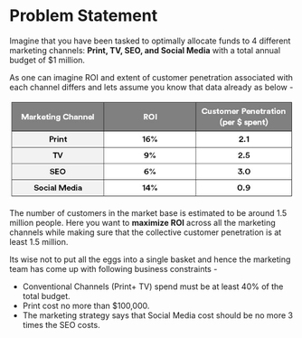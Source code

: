 # Problem Statement
Imagine that you have been tasked to optimally allocate funds to 4 different marketing channels: <b>Print, TV, SEO, and Social Media</b> with a total annual budget of $1 million. 

As one can imagine ROI and extent of customer penetration associated with each channel differs and lets assume you know that data already as below -

![Image of Table](https://github.com/Rohit-Karvekar/Blog_Optimization_Modeling_Python_Gurobi/blob/main/channels%20ROI%20and%20Pen_v4.JPG)

The number of customers in the market base is estimated to be around 1.5 million people. Here you want to <b>maximize ROI</b> across all the marketing channels while making sure that the collective customer penetration is at least 1.5 million.

Its wise not to put all the eggs into a single basket and hence the marketing team has come up with following business constraints -
- Conventional Channels (Print+ TV) spend must be at least 40% of the total budget.
- Print cost no more than $100,000.
- The marketing strategy says that Social Media cost should be no more 3 times the SEO costs.
